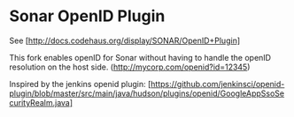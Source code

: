 Sonar OpenID Plugin
===================

See [http://docs.codehaus.org/display/SONAR/OpenID+Plugin]

This fork enables openID for Sonar without having to handle the openID resolution on the host side. (http://mycorp.com/openid?id=12345)

Inspired by the jenkins openid plugin:
[https://github.com/jenkinsci/openid-plugin/blob/master/src/main/java/hudson/plugins/openid/GoogleAppSsoSecurityRealm.java]